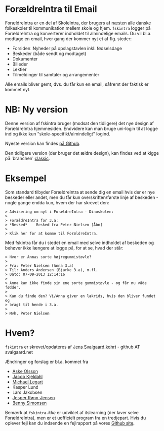 ForældreIntra til Email
=======================

ForældreIntra er en del af SkoleIntra, der brugers af næsten alle danske folkeskoler til kommunikation mellem skole og hjem. ```fskintra``` logger på ForældreIntra og konverterer indholdet til almindelige emails. Du vil bl.a. modtage en email, hver gang der kommer nyt et af flg. steder:

* Forsiden: Nyheder på opslagstavlen inkl. fødselsdage
* Beskeder (både sendt og modtaget)
* Dokumenter
* Billeder
* Lektier
* Tilmeldinger til samtaler og arrangementer

Alle emails bliver gemt, dvs. du får kun en email, såfremt der faktisk er kommet nyt.


NB: Ny version
==============

Denne version af fskintra bruger (modsat den tidligere) det nye design af ForældreIntra hjemmesiden. Endvidere kan man bruge uni-login til at logge ind og ikke kun "skole-specifikt/almindeligt" logind.

Nyeste version kan findes [på Github](https://github.com/svalgaard/fskintra/).

Den tidligere version (der bruger det ældre design), kan findes ved at kigge på 'branchen' [classic](https://github.com/svalgaard/fskintra/tree/classic).


Eksempel
========

Som standard tilbyder ForældreIntra at sende dig en email hvis der er nye beskeder eller andet, men du får kun overskriften/første linje af beskeden - nogle gange endda kun, hvem der har skrevet den:

```
> Advisering om nyt i ForældreIntra - Dinoskolen:
>
> ForældreIntra for 3.a:
> *Besked*    Besked fra Peter Nielsen [Åbn]
>
> Klik her for at komme til ForældreIntra.
```

Med fskintra får du i stedet en email med selve indholdet af beskeden
og behøver ikke længere at logge på, for at se, hvad der står:

```
> Hvor er Annas sorte højregummistøvle?
>
> Fra: Peter Nielsen (Anna 3.a)
> Til: Anders Andersen (Bjarke 3.a), m.fl.
> Dato: 07-09-2013 12:14:16
>
> Anna kan ikke finde sin ene sorte gummistøvle - og får nu våde fødder.
>
> Kan du finde den? Vi/Anna giver en lakrids, hvis den bliver fundet og
> bragt til hende i 3.a.
>
> Mvh, Peter Nielsen
```

Hvem?
=====

```fskintra``` er skrevet/opdateres af
[Jens Svalgaard kohrt](http://svalgaard.net/jens/) - github AT svalgaard.net

Ændringer og forslag er bl.a. kommet fra
* [Aske Olsson](https://github.com/dvaske)
* [Jacob Kjeldahl](https://github.com/kjeldahl)
* [Michael Legart](https://github.com/legart)
* Kasper Lund
* Lars Jakobsen
* [Jesper Rønn-Jensen](https://github.com/jesperronn)
* [Benny Simonsen](https://github.com/bennyslbs)

Bemærk at ```fskintra``` *ikke* er udviklet af itslearning (der laver selve ForældreIntra), men er et uofficielt program fra en tredjepart. Hvis du oplever fejl kan du indsende en fejlrapport på vores [Github site](https://github.com/svalgaard/fskintra/issues).
